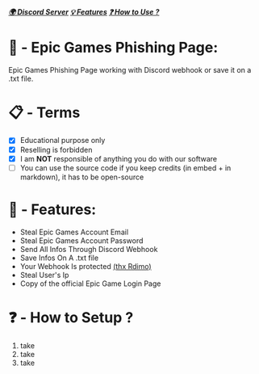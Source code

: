 ##### [🌍 Discord Server](https://discord.gg/rNbcUvV7) [💡 Features](https://github.com/Ib69/fortnite-phishing/blob/main/README.md#---features) [❓ How to Use ?](https://github.com/Ib69/fortnite-phishing/blob/main/README.md#---how-to-use-) 

# 🎣 - Epic Games Phishing Page:
Epic Games Phishing Page working with Discord webhook or save it on a .txt file.

# 📋 - Terms
- [x] Educational purpose only
- [x] Reselling is forbidden
- [x] I am **NOT** responsible of anything you do with our software
- [ ] You can use the source code if you keep credits (in embed + in markdown), it has to be open-source

# 📜 - Features:

- Steal Epic Games Account Email
- Steal Epic Games Account Password
- Send All Infos Through Discord Webhook
- Save Infos On A .txt file
- Your Webhook Is protected [(thx Rdimo)]()
- Steal User's Ip
- Copy of the official Epic Game Login Page

# ❓ - How to Setup ?
1. take
2. take
4. take
